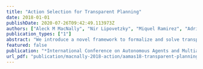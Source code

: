 ```yaml
---
title: "Action Selection for Transparent Planning"
date: 2018-01-01
publishDate: 2020-07-26T09:42:49.113973Z
authors: ["Aleck M MacNally", "Nir Lipovetzky", "Miquel Ramirez", "Adrian R Pearce"]
publication_types: ["1"]
abstract: "We introduce a novel framework to formalize and solve transparent planning tasks by executing actions selected in a suitable and timely fashion. A transparent planning task is defined as a task where the objective of the agent is to communicate its true goal to observers, thereby making its intentions and its action selection transparent. We formally define and model these tasks as Goal POMDPs where the state space is the Cartesian product of the states of the world and a given set of hypothetical goals. Action effects are deterministic in the world states of the problem but probabilistic in the observer’s beliefs. Transition probabilities are obtained from making a call to a model–based plan recognition algorithm, which we refer to as an observer stereotype. We propose an action selection strategy via on–line planning that seeks actions to quickly convey the goal being pursued to an observer assumed to fit a given stereotype. In order to keep run–times feasible, we propose a novel model–based plan recognition algorithm that approximates well–known probabilistic plan recognition methods. The resulting on–line planner, after being evaluated over a diverse set of domains and three different observer stereotypes, is found to convey goal information faster than purely goal–directed planners."
featured: false
publication: "*International Conference on Autonomous Agents and Multiagent Systems (AAMAS)*"
url_pdf: "publication/macnally-2018-action/aamas18-transparent-planning.pdf"
---
```


